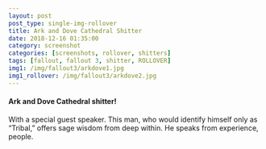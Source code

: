```yaml
---
layout: post
post_type: single-img-rollover
title: Ark and Dove Cathedral Shitter
date: 2018-12-16 01:35:00
category: screenshot
categories: [screenshots, rollover, shitters]
tags: [fallout, fallout 3, shitter, ROLLOVER]
img1: /img/fallout3/arkdove1.jpg
img1_rollover: /img/fallout3/arkdove2.jpg
---
```

#### Ark and Dove Cathedral shitter!

 With a special guest speaker. This man, who would identify himself only as “Tribal,” offers sage wisdom from deep within. He speaks from experience, people.
